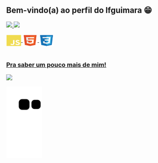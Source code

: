 ## Bem-vindo(a) ao perfil do lfguimara 😁

 <div>
   <a href="https://github.com/lfguimara">
   <img height="180em" src="https://github-readme-stats.vercel.app/api?username=lfguimara&show_icons=true&theme=dracula&include_all_commits=true&count_private=true"/>
   <img height="180em" src="https://github-readme-stats.vercel.app/api/top-langs/?username=lfguimara&layout=compact&langs_count=6&theme=tokyonight"/>

</div>
<div style="display: inline_block"><br>
  <img align="center" alt="Js" height="30" width="40" src="https://raw.githubusercontent.com/devicons/devicon/master/icons/javascript/javascript-plain.svg">
  <img align="center" alt="HTML" height="30" width="40" src="https://raw.githubusercontent.com/devicons/devicon/master/icons/html5/html5-original.svg">
  <img align="center" alt="CSS" height="30" width="40" src="https://raw.githubusercontent.com/devicons/devicon/master/icons/css3/css3-original.svg">
</div>
 
 <br>
 
  ### Pra saber um pouco mais de mim!
 
<div>
  <a href="https://www.linkedin.com/in/lucas-guimaraes-3a7b9b219/" target="_blank"><img src="https://img.shields.io/badge/-LinkedIn-%230077B5?style=for-the-badge&logo=linkedin&logoColor=white" target="_blank"></a> 
 
  ![Snake animation](https://github.com/lfguimara/lfguimara/blob/output/github-contribution-grid-snake.svg)

</div>
